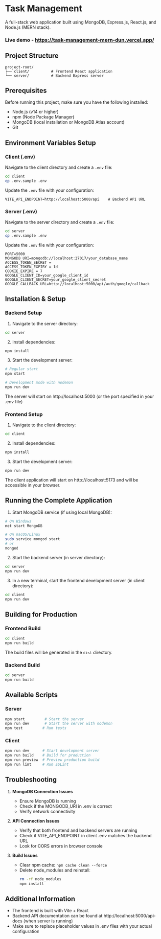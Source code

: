 # Task Management

A full-stack web application built using MongoDB, Express.js, React.js, and Node.js (MERN stack).

### Live demo - https://task-management-mern-dun.vercel.app/

## Project Structure

```
project-root/
├── client/          # Frontend React application
└── server/          # Backend Express server
```

## Prerequisites

Before running this project, make sure you have the following installed:
- Node.js (v14 or higher)
- npm (Node Package Manager)
- MongoDB (local installation or MongoDB Atlas account)
- Git

## Environment Variables Setup

### Client (.env)

Navigate to the client directory and create a `.env` file:

```bash
cd client
cp .env.sample .env
```

Update the `.env` file with your configuration:

```env
VITE_API_ENDPOINT=http://localhost:5000/api    # Backend API URL
```

### Server (.env)

Navigate to the server directory and create a `.env` file:

```bash
cd server
cp .env.sample .env
```

Update the `.env` file with your configuration:

```env
PORT=5000
MONGODB_URI=mongodb://localhost:27017/your_database_name
ACCESS_TOKEN_SECRET = 
ACCESS_TOKEN_EXPIRY = 1d
COOKIE_EXPIRE = 7
GOOGLE_CLIENT_ID=your_google_client_id
GOOGLE_CLIENT_SECRET=your_google_client_secret
GOOGLE_CALLBACK_URL=http://localhost:5000/api/auth/google/callback
```

## Installation & Setup

### Backend Setup

1. Navigate to the server directory:
```bash
cd server
```

2. Install dependencies:
```bash
npm install
```

3. Start the development server:
```bash
# Regular start
npm start

# Development mode with nodemon
npm run dev
```

The server will start on http://localhost:5000 (or the port specified in your .env file)

### Frontend Setup

1. Navigate to the client directory:
```bash
cd client
```

2. Install dependencies:
```bash
npm install
```

3. Start the development server:
```bash
npm run dev
```

The client application will start on http://localhost:5173 and will be accessible in your browser.

## Running the Complete Application

1. Start MongoDB service (if using local MongoDB):
```bash
# On Windows
net start MongoDB

# On macOS/Linux
sudo service mongod start
# or
mongod
```

2. Start the backend server (in server directory):
```bash
cd server
npm run dev
```

3. In a new terminal, start the frontend development server (in client directory):
```bash
cd client
npm run dev
```

## Building for Production

### Frontend Build

```bash
cd client
npm run build
```

The build files will be generated in the `dist` directory.

### Backend Build

```bash
cd server
npm run build
```

## Available Scripts

### Server

```bash
npm start         # Start the server
npm run dev       # Start the server with nodemon
npm test         # Run tests
```

### Client

```bash
npm run dev      # Start development server
npm run build    # Build for production
npm run preview  # Preview production build
npm run lint     # Run ESLint
```

## Troubleshooting

1. **MongoDB Connection Issues**
   - Ensure MongoDB is running
   - Check if the MONGODB_URI in .env is correct
   - Verify network connectivity

2. **API Connection Issues**
   - Verify that both frontend and backend servers are running
   - Check if VITE_API_ENDPOINT in client .env matches the backend URL
   - Look for CORS errors in browser console

3. **Build Issues**
   - Clear npm cache: `npm cache clean --force`
   - Delete node_modules and reinstall: 
     ```bash
     rm -rf node_modules
     npm install
     ```

## Additional Information

- The frontend is built with Vite + React
- Backend API documentation can be found at http://localhost:5000/api-docs (when server is running)
- Make sure to replace placeholder values in .env files with your actual configuration
